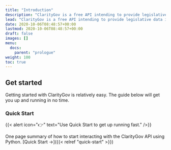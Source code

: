 ```yaml
---
title: "Introduction"
description: "ClarityGov is a free API intending to provide legislative data in a standardized format for all levels of government."
lead: "ClarityGov is a free API intending to provide legislative data in a standardized format for all levels of government."
date: 2020-10-06T08:48:57+00:00
lastmod: 2020-10-06T08:48:57+00:00
draft: false
images: []
menu:
  docs:
    parent: "prologue"
weight: 100
toc: true
---
```


## Get started

Getting started with ClarityGov is relatively easy. The guide below will get you up and running in no time.

### Quick Start

{{< alert icon="👉" text="Use Quick Start to get up running fast." />}}

One page summary of how to start interacting with the ClarityGov API using Python. [Quick Start →]({{< relref "quick-start" >}})